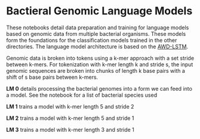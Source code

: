# Bactieral Genomic Language Models

These notebooks detail data preparation and training for language models based on genomic data from multiple bacterial organisms. These models form the foundations 
for the classification models trained in the other directories. The language model architecture is based on the [AWD-LSTM](https://github.com/salesforce/awd-lstm-lm). 

Genomic data is broken into tokens using a k-mer approach with a set stride between k-mers. For tokenization with k-mer length k and stride s, 
the input genomic sequences are broken into chunks of length k base pairs with a shift of s base pairs between k-mers.

__LM 0__ details processing the bacterial genomes into a form we can feed into a model. See the notebook for a list of bacterial species used

__LM 1__ trains a model with k-mer length 5 and stride 2

__LM 2__ trains a model with k-mer length 5 and stride 1

__LM 3__ trains a model with k-mer length 3 and stride 1
